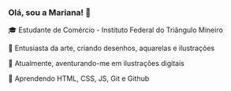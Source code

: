 ### Olá, sou a Mariana! 👋

🎓 Estudante de Comércio - Instituto Federal do Triângulo Mineiro

🎨 Entusiasta da arte, criando desenhos, aquarelas e ilustrações

🔭 Atualmente, aventurando-me em ilustrações digitais 

🌱 Aprendendo HTML, CSS, JS, Git e Github

